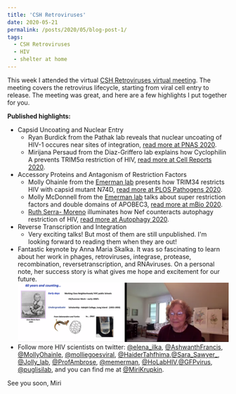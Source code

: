 ```yaml
---
title: 'CSH Retroviruses'
date: 2020-05-21
permalink: /posts/2020/05/blog-post-1/
tags:
  - CSH Retroviruses
  - HIV
  - shelter at home
---
```


This week I attended the virtual [CSH Retroviruses virtual meeting](https://meetings.cshl.edu/meetings.aspx?meet=RETRO&year=20). The meeting covers the retrovirus lifecycle, starting from viral cell entry to release. The meeting was great, and here are a few highlights I put together for you. 

**Published highlights:**

  *  Capsid Uncoating and Nuclear Entry
      * Ryan Burdick from the Pathak lab reveals that nuclear uncoating of HIV-1 occures near sites of integration, [read more at PNAS 2020](https://www.pnas.org/content/117/10/5486).
      * Mirijana Persaud from the Diaz-Griffero lab explains how Cyclophilin A prevents TRIM5α restriction of HIV, [read more at Cell Reports 2020](https://www.cell.com/cell-reports/fulltext/S2211-1247(20)30274-6).
  *  Accessory Proteins and Antagonism of Restriction Factors
      * Molly Ohainle from the [Emerman lab](https://research.fhcrc.org/emerman/en.html) presents how TRIM34 restricts HIV with capsid mutant N74D, [read more at PLOS Pathogens 2020](https://journals.plos.org/plospathogens/article?id=10.1371/journal.ppat.1008507). 
      * Molly McDonnell from the [Emerman lab](https://research.fhcrc.org/emerman/en.html) talks about super restriction factors and double domains of APOBEC3, [read more at mBio 2020](https://mbio.asm.org/content/11/2/e00737-20). 
      * [Ruth Serra- Moreno](https://www.urmc.rochester.edu/labs/serra-moreno.aspx) illuminates how Nef counteracts autophagy restriction of HIV, [read more at Autophagy 2020](https://www.tandfonline.com/doi/full/10.1080/15548627.2020.1725401). 
  *  Reverse Transcription and Integration
      * Very exciting talks! But most of them are still unpublished. I'm looking forward to reading them when they are out! 
  * Fantastic keynote by Anna Maria Skalka. It was so fascinating to learn about her work in phages, retroviruses, integrase, protease, recombination, reversetranscription, and RNAviruses. On a personal note, her success story is what gives me hope and excitement for our future.  
![](/images/Skalka3.png)
  *  Follow more HIV scientists on twitter: [@elena_ilka](https://twitter.com/elena_ilka), [@AshwanthFrancis](https://twitter.com/AshwanthFrancis), [@MollyOhainle](https://twitter.com/MollyOhainle), [@molliegoesviral](https://twitter.com/molliegoesviral), [@HaiderTahfhima](https://twitter.com/HaiderTahfhima),[@Sara_Sawyer_](https://twitter.com/Sara_Sawyer_), [@Jolly_lab](https://twitter.com/Jolly_lab), [@ProfAmbrose](https://twitter.com/ProfAmbrose), [@memerman](https://twitter.com/memerman), [@HoLabHIV](https://twitter.com/HoLabHIV),[@GFPvirus](https://twitter.com/GFPvirus), [@puglisilab](https://twitter.com/PuglisiLab), and you can find me at [@MiriKrupkin](https://twitter.com/MiriKrupkin).
  
See you soon, 
Miri
